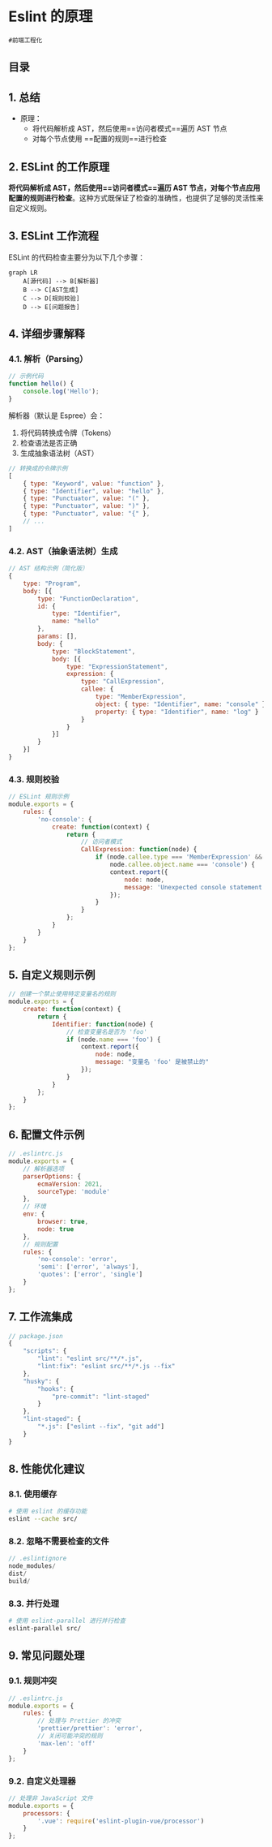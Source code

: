 
# Eslint 的原理

`#前端工程化` 


## 目录
<!-- toc -->
 ## 1. 总结 

- 原理：
	- 将代码解析成 AST，然后使用==访问者模式==遍历 AST 节点
	- 对每个节点使用 ==配置的规则==进行检查

## 2. ESLint 的工作原理

**将代码解析成 AST，然后使用==访问者模式==遍历 AST 节点，对每个节点应用配置的规则进行检查**。这种方式既保证了检查的准确性，也提供了足够的灵活性来自定义规则。

## 3. ESLint 工作流程

ESLint 的代码检查主要分为以下几个步骤：

```mermaid
graph LR
    A[源代码] --> B[解析器]
    B --> C[AST生成]
    C --> D[规则校验]
    D --> E[问题报告]
```

## 4. 详细步骤解释

### 4.1. 解析（Parsing）

```javascript
// 示例代码
function hello() {
    console.log('Hello');
}
```

解析器（默认是 Espree）会：
1. 将代码转换成令牌（Tokens）
2. 检查语法是否正确
3. 生成抽象语法树（AST）

```javascript
// 转换成的令牌示例
[
    { type: "Keyword", value: "function" },
    { type: "Identifier", value: "hello" },
    { type: "Punctuator", value: "(" },
    { type: "Punctuator", value: ")" },
    { type: "Punctuator", value: "{" },
    // ...
]
```

### 4.2. AST（抽象语法树）生成

```javascript
// AST 结构示例（简化版）
{
    type: "Program",
    body: [{
        type: "FunctionDeclaration",
        id: {
            type: "Identifier",
            name: "hello"
        },
        params: [],
        body: {
            type: "BlockStatement",
            body: [{
                type: "ExpressionStatement",
                expression: {
                    type: "CallExpression",
                    callee: {
                        type: "MemberExpression",
                        object: { type: "Identifier", name: "console" },
                        property: { type: "Identifier", name: "log" }
                    }
                }
            }]
        }
    }]
}
```

### 4.3. 规则校验

```javascript
// ESLint 规则示例
module.exports = {
    rules: {
        'no-console': {
            create: function(context) {
                return {
                    // 访问者模式
                    CallExpression: function(node) {
                        if (node.callee.type === 'MemberExpression' &&
                            node.callee.object.name === 'console') {
                            context.report({
                                node: node,
                                message: 'Unexpected console statement.'
                            });
                        }
                    }
                };
            }
        }
    }
};
```

## 5. 自定义规则示例

```javascript hl:10
// 创建一个禁止使用特定变量名的规则
module.exports = {
    create: function(context) {
        return {
            Identifier: function(node) {
                // 检查变量名是否为 'foo'
                if (node.name === 'foo') {
                    context.report({
                        node: node,
                        message: "变量名 'foo' 是被禁止的"
                    });
                }
            }
        };
    }
};
```

## 6. 配置文件示例

```javascript
// .eslintrc.js
module.exports = {
    // 解析器选项
    parserOptions: {
        ecmaVersion: 2021,
        sourceType: 'module'
    },
    // 环境
    env: {
        browser: true,
        node: true
    },
    // 规则配置
    rules: {
        'no-console': 'error',
        'semi': ['error', 'always'],
        'quotes': ['error', 'single']
    }
};
```

## 7. 工作流集成

```javascript hl:9
// package.json
{
    "scripts": {
        "lint": "eslint src/**/*.js",
        "lint:fix": "eslint src/**/*.js --fix"
    },
    "husky": {
        "hooks": {
            "pre-commit": "lint-staged"
        }
    },
    "lint-staged": {
        "*.js": ["eslint --fix", "git add"]
    }
}
```

## 8. 性能优化建议

### 8.1. **使用缓存**

```bash
# 使用 eslint 的缓存功能
eslint --cache src/
```

### 8.2. **忽略不需要检查的文件**

```javascript
// .eslintignore
node_modules/
dist/
build/
```

### 8.3. **并行处理**

```bash
# 使用 eslint-parallel 进行并行检查
eslint-parallel src/
```

## 9. 常见问题处理

### 9.1. **规则冲突**

```javascript
// .eslintrc.js
module.exports = {
    rules: {
        // 处理与 Prettier 的冲突
        'prettier/prettier': 'error',
        // 关闭可能冲突的规则
        'max-len': 'off'
    }
};
```

### 9.2. **自定义处理器**

```javascript
// 处理非 JavaScript 文件
module.exports = {
    processors: {
        '.vue': require('eslint-plugin-vue/processor')
    }
};
```



